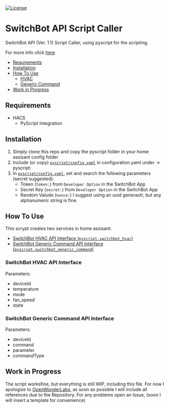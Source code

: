 [![License][licensing-shield]](LICENSE)

# SwitchBot API Script Caller

SwitchBot API (Ver. 1.1) Script Caller, using pyscript for the scripting.

For more info click [here][switchbot-api-repo]

- [Requirements](#requirements)
- [Installation](#installation)
- [How To Use](#how-to-use)
    - [HVAC](#switchbot-hvac-api-interface)
    - [Generic Command](#switchbot-generic-command-api-interface)
- [Work in Progress](#work-in-progress)


## Requirements
- HACS
    - PyScript Integration

## Installation
1. Simply clone this repo and copy the pyscript folder in your home assisant config folder 
2. Include (or copy) [`pyscript/config.yaml`](./pyscript/config.yaml) in configuration.yaml under -> pyscript:
3. In [`pyscript/config.yaml`](./pyscript/config.yaml), set and search the following parameters (secret suggested):
    - Token (`token:`) from `Developer Option` in the SwitchBot App
    - Secret Key (`secret:`) from `Developer Option` in the SwitchBot App
    - Random Valude (`nonce:`) I suggest using an uuid generaotr, but any alphanumeric string is fine.

## How To Use
This scrypt creates two services in home assisant:

- [SwitchBot HVAC API Interface (`pyscript.switchbot_hvac`)](#switchbot-hvac-api-interface)
- [SwitchBot Generic Command API Interface (`pyscript.switchbot_generic_command`)](#switchbot-generic-command-api-interface)

### SwitchBot HVAC API Interface
Parameters:
- deviceId
- temperature
- mode
- fan_speed
- state

### SwitchBot Generic Command API Interface
Parameters:
- deviceId
- command
- parameter
- commandType


## Work in Progress
The script worksfine, but everything is still WIP, including this file.
For now I apologize to [OpenWonderLabs](https://github.com/OpenWonderLabs),
as soon as possible I will include all references due to the Repository.
For any problems open an Issue, (soon I will insert a template for convenience)


[licensing-shield]:https://img.shields.io/github/license/SiriosDev/SwitchBot-API-Script-Caller?style=flat-square
[switchbot-api-repo]: https://github.com/OpenWonderLabs/SwitchBotAPI